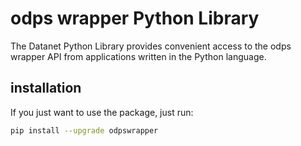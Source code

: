 # odps wrapper Python Library

The Datanet Python Library provides convenient access to the odps wrapper API from applications written in the Python language.

## installation

If you just want to use the package, just run:

```sh
pip install --upgrade odpswrapper
```
